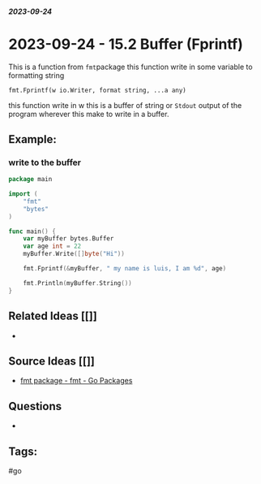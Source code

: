 ##### _2023-09-24_

# 2023-09-24 - 15.2 Buffer (Fprintf)

This is a function from `fmt`package this function write in some variable to formatting string

```
fmt.Fprintf(w io.Writer, format string, ...a any)
```

this function write in w this is a buffer of string or `Stdout` output of the program wherever this make to write in a buffer.
## Example:

### write to the buffer

```go
package main

import (
	"fmt"
	"bytes"
)

func main() {
	var myBuffer bytes.Buffer
	var age int = 22
	myBuffer.Write([]byte("Hi"))

	fmt.Fprintf(&myBuffer, " my name is luis, I am %d", age)

	fmt.Println(myBuffer.String())
}
```
## Related Ideas [[]]

- 
## Source Ideas [[]]

- [fmt package - fmt - Go Packages](https://pkg.go.dev/fmt#Fprint)
## Questions 

-  
## Tags:

#go 
